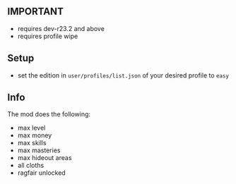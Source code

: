 ## IMPORTANT
- requires dev-r23.2 and above
- requires profile wipe

## Setup
- set the edition in ```user/profiles/list.json``` of your desired profile to ```easy```

## Info
The mod does the following:
- max level
- max money
- max skills
- max masteries
- max hideout areas
- all cloths
- ragfair unlocked
